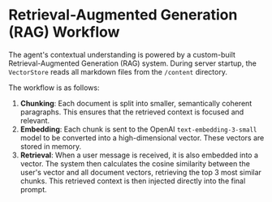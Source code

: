 # Retrieval-Augmented Generation (RAG) Workflow

The agent's contextual understanding is powered by a custom-built Retrieval-Augmented Generation (RAG) system. During server startup, the `VectorStore` reads all markdown files from the `/content` directory.

The workflow is as follows:
1.  **Chunking**: Each document is split into smaller, semantically coherent paragraphs. This ensures that the retrieved context is focused and relevant.
2.  **Embedding**: Each chunk is sent to the OpenAI `text-embedding-3-small` model to be converted into a high-dimensional vector. These vectors are stored in memory.
3.  **Retrieval**: When a user message is received, it is also embedded into a vector. The system then calculates the cosine similarity between the user's vector and all document vectors, retrieving the top 3 most similar chunks. This retrieved context is then injected directly into the final prompt.